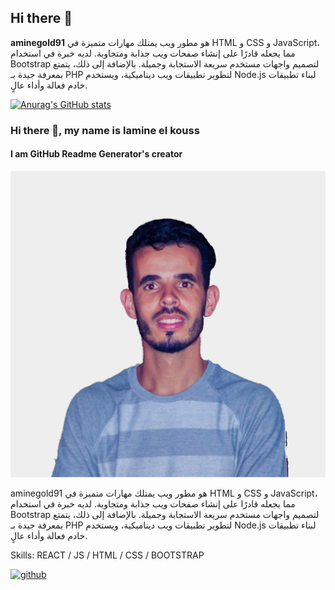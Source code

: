 ## Hi there 👋
**aminegold91** هو مطور ويب يمتلك مهارات متميزة في HTML و CSS و JavaScript، مما يجعله قادرًا على إنشاء صفحات ويب جذابة ومتجاوبة. لديه خبرة في استخدام Bootstrap لتصميم واجهات مستخدم سريعة الاستجابة وجميلة. بالإضافة إلى ذلك، يتمتع بمعرفة جيدة بـ PHP لتطوير تطبيقات ويب ديناميكية، ويستخدم Node.js لبناء تطبيقات خادم فعالة وأداء عالٍ.

[![Anurag's GitHub stats](https://github-readme-stats.vercel.app/api?username=aminegold91)](https://github.com/anuraghazra/github-readme-stats)


### Hi there 👋, my name is lamine el kouss
#### I am GitHub Readme Generator's creator
![I am GitHub Readme Generator's creator](https://raw.githubusercontent.com/aminegold91/Lamin-elkouss/refs/heads/main/20241104_123050.png)

aminegold91 هو مطور ويب يمتلك مهارات متميزة في HTML و CSS و JavaScript، مما يجعله قادرًا على إنشاء صفحات ويب جذابة ومتجاوبة. لديه خبرة في استخدام Bootstrap لتصميم واجهات مستخدم سريعة الاستجابة وجميلة. بالإضافة إلى ذلك، يتمتع بمعرفة جيدة بـ PHP لتطوير تطبيقات ويب ديناميكية، ويستخدم Node.js لبناء تطبيقات خادم فعالة وأداء عالٍ.

Skills:  REACT / JS / HTML / CSS / BOOTSTRAP
 
[<img  src='https://cdn.jsdelivr.net/npm/simple-icons@3.0.1/icons/github.svg' alt='github' height='40' width='40'> ](https://github.com/https://github.com/aminegold91/Aminegold91)


